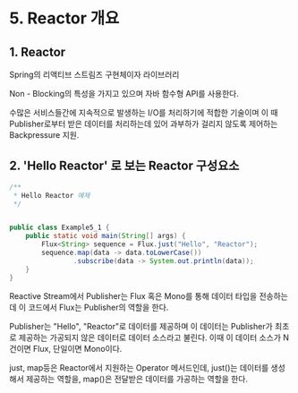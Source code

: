 # 5. Reactor 개요



## 1. Reactor

Spring의 리액티브 스트림즈 구현체이자 라이브러리

Non - Blocking의 특성을 가지고 있으며 자바 함수형 API를 사용한다.

수많은 서비스들간에 지속적으로 발생하는 I/O를 처리하기에 적합한 기술이며 이 때 Publisher로부터 받은 데이터를 처리하는데 있어 과부하가 걸리지 않도록 제어하는 Backpressure 지원.



## 2. 'Hello Reactor' 로 보는 Reactor 구성요소

```java
/**
 * Hello Reactor 예제
 */


public class Example5_1 {
    public static void main(String[] args) {
        Flux<String> sequence = Flux.just("Hello", "Reactor");
        sequence.map(data -> data.toLowerCase())
                .subscribe(data -> System.out.println(data));
    }
}
```



Reactive Stream에서 Publisher는 Flux 혹은 Mono를 통해 데이터 타입을 전송하는데 이 코드에서  Flux는 Publisher의 역할을 한다.

Publisher는 "Hello", "Reactor"로 데이터를 제공하며 이 데이터는 Publisher가 최초로 제공하는 가공되지 않은 데이터로 데이터 소스라고 불린다.  이때 이 데이터 소스가 N건이면 Flux, 단일이면 Mono이다.



 just, map등은 Reactor에서 지원하는 Operator 메서드인데, just()는 데이터를 생성해서 제공하는 역할을, map()은 전달받은 데이터를 가공하는 역할을 한다.

